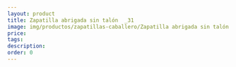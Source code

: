 ```yaml
---
layout: product
title: Zapatilla abrigada sin talón  _31
image: img/productos/zapatillas-caballero/Zapatilla abrigada sin talón  _31.webp
price: 
tags: 
description: 
order: 0
---
```

